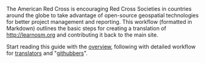 The American Red Cross is encouraging Red Cross Societies in countries around the globe to take advantage of open-source geospatial technologies for better project management and reporting. This workflow (formatted in Markdown) outlines the basic steps for creating a translation of http://learnosm.org and contributing it back to the main site.  

Start reading this guide with the [overview](overview.md), following with detailed workflow for [translators](translatorWorkflow.md) and "[githubbers](githubberWorkflow.md)".
